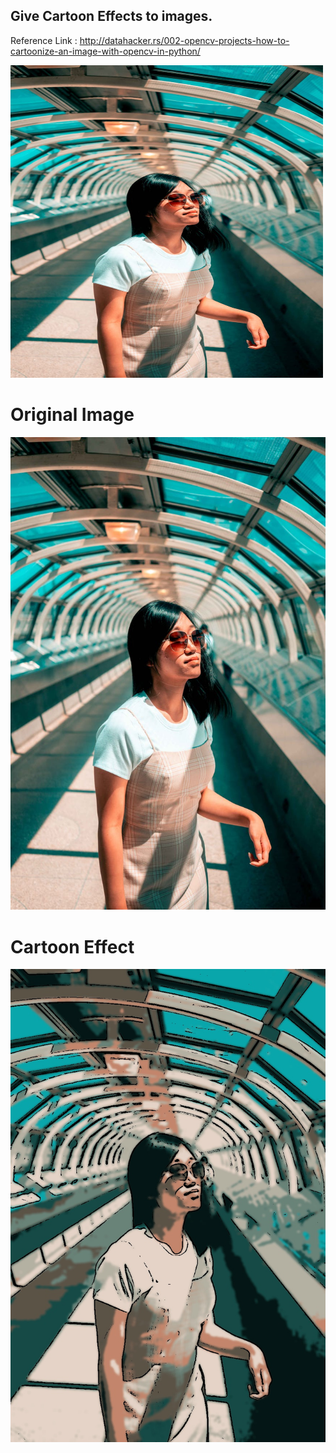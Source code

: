 ## Give Cartoon Effects to images.

Reference Link : http://datahacker.rs/002-opencv-projects-how-to-cartoonize-an-image-with-opencv-in-python/

<img src="https://github.com/prateekmaj21/Image-Processing-Tasks/blob/main/Cartoon%20Effect%20to%20Photos/person.jpeg" width="500" height="500"/>

# Original Image
![Original Photo](https://github.com/prateekmaj21/Image-Processing-Tasks/blob/main/Cartoon%20Effect%20to%20Photos/person.jpeg)

# Cartoon Effect
![Cartoon Effect](https://github.com/prateekmaj21/Image-Processing-Tasks/blob/main/Cartoon%20Effect%20to%20Photos/cartoon.jpg)
